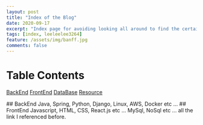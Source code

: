 ```yaml
---
layout: post 
title: "Index of the Blog"
date: 2020-09-17
excerpt: "Index page for avoiding looking all around to find the certain one."
tags: [index, leeleelee3264]
feature: /assets/img/banff.jpg
comments: false
---
```


# Table Contents 
[BackEnd](#backend)
[FrontEnd](#frontend)
[DataBase](#database)
[Resource](#resource)

<a name="backend"/>
## BackEnd 
Java, Spring, Python, Django, Linux, AWS, Docker etc ... 

<a name="frontend"/>
## FrontEnd
Javascript, HTML, CSS, React.js etc ... 

<a name="database"/>
MySql, NoSql etc ... 

<a name="resource"/>
all the link I referenced before.


